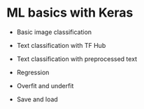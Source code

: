 # ML basics with Keras

- Basic image classification

- Text classification with TF Hub

- Text classification with preprocessed text

- Regression

- Overfit and underfit

- Save and load
